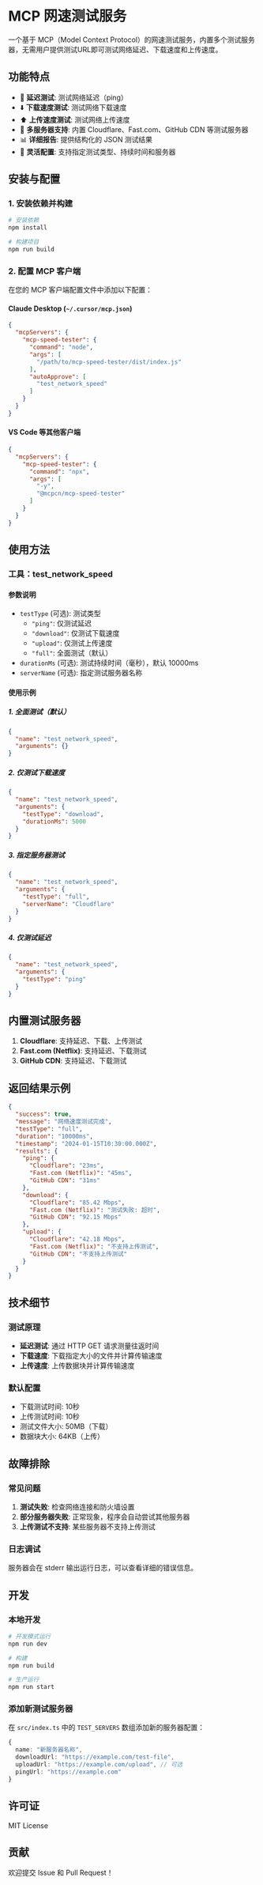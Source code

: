 # MCP 网速测试服务

一个基于 MCP（Model Context Protocol）的网速测试服务，内置多个测试服务器，无需用户提供测试URL即可测试网络延迟、下载速度和上传速度。

## 功能特点

- 🚀 **延迟测试**: 测试网络延迟（ping）
- ⬇️ **下载速度测试**: 测试网络下载速度
- ⬆️ **上传速度测试**: 测试网络上传速度
- 🏢 **多服务器支持**: 内置 Cloudflare、Fast.com、GitHub CDN 等测试服务器
- 📊 **详细报告**: 提供结构化的 JSON 测试结果
- 🔧 **灵活配置**: 支持指定测试类型、持续时间和服务器

## 安装与配置

### 1. 安装依赖并构建

```bash
# 安装依赖
npm install

# 构建项目
npm run build
```

### 2. 配置 MCP 客户端

在您的 MCP 客户端配置文件中添加以下配置：

#### Claude Desktop (`~/.cursor/mcp.json`)
```json
{
  "mcpServers": {
    "mcp-speed-tester": {
      "command": "node",
      "args": [
        "/path/to/mcp-speed-tester/dist/index.js"
      ],
      "autoApprove": [
        "test_network_speed"
      ]
    }
  }
}
```

#### VS Code 等其他客户端
```json
{
  "mcpServers": {
    "mcp-speed-tester": {
      "command": "npx",
      "args": [
        "-y",
        "@mcpcn/mcp-speed-tester"
      ]
    }
  }
}
```

## 使用方法

### 工具：test_network_speed

#### 参数说明
- `testType` (可选): 测试类型
  - `"ping"`: 仅测试延迟
  - `"download"`: 仅测试下载速度
  - `"upload"`: 仅测试上传速度
  - `"full"`: 全面测试（默认）
- `durationMs` (可选): 测试持续时间（毫秒），默认 10000ms
- `serverName` (可选): 指定测试服务器名称

#### 使用示例

##### 1. 全面测试（默认）
```json
{
  "name": "test_network_speed",
  "arguments": {}
}
```

##### 2. 仅测试下载速度
```json
{
  "name": "test_network_speed",
  "arguments": {
    "testType": "download",
    "durationMs": 5000
  }
}
```

##### 3. 指定服务器测试
```json
{
  "name": "test_network_speed",
  "arguments": {
    "testType": "full",
    "serverName": "Cloudflare"
  }
}
```

##### 4. 仅测试延迟
```json
{
  "name": "test_network_speed",
  "arguments": {
    "testType": "ping"
  }
}
```

## 内置测试服务器

1. **Cloudflare**: 支持延迟、下载、上传测试
2. **Fast.com (Netflix)**: 支持延迟、下载测试
3. **GitHub CDN**: 支持延迟、下载测试

## 返回结果示例

```json
{
  "success": true,
  "message": "网络速度测试完成",
  "testType": "full",
  "duration": "10000ms",
  "timestamp": "2024-01-15T10:30:00.000Z",
  "results": {
    "ping": {
      "Cloudflare": "23ms",
      "Fast.com (Netflix)": "45ms",
      "GitHub CDN": "31ms"
    },
    "download": {
      "Cloudflare": "85.42 Mbps",
      "Fast.com (Netflix)": "测试失败: 超时",
      "GitHub CDN": "92.15 Mbps"
    },
    "upload": {
      "Cloudflare": "42.18 Mbps",
      "Fast.com (Netflix)": "不支持上传测试",
      "GitHub CDN": "不支持上传测试"
    }
  }
}
```

## 技术细节

### 测试原理
- **延迟测试**: 通过 HTTP GET 请求测量往返时间
- **下载速度**: 下载指定大小的文件并计算传输速度
- **上传速度**: 上传数据块并计算传输速度

### 默认配置
- 下载测试时间: 10秒
- 上传测试时间: 10秒
- 测试文件大小: 50MB（下载）
- 数据块大小: 64KB（上传）

## 故障排除

### 常见问题

1. **测试失败**: 检查网络连接和防火墙设置
2. **部分服务器失败**: 正常现象，程序会自动尝试其他服务器
3. **上传测试不支持**: 某些服务器不支持上传测试

### 日志调试
服务器会在 stderr 输出运行日志，可以查看详细的错误信息。

## 开发

### 本地开发
```bash
# 开发模式运行
npm run dev

# 构建
npm run build

# 生产运行
npm run start
```

### 添加新测试服务器
在 `src/index.ts` 中的 `TEST_SERVERS` 数组添加新的服务器配置：

```typescript
{
  name: "新服务器名称",
  downloadUrl: "https://example.com/test-file",
  uploadUrl: "https://example.com/upload", // 可选
  pingUrl: "https://example.com"
}
```

## 许可证

MIT License

## 贡献

欢迎提交 Issue 和 Pull Request！